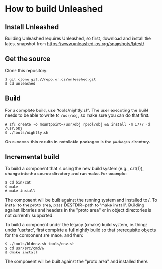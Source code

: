 How to build Unleashed
======================

Install Unleashed
-----------------

Building Unleashed requires Unleashed, so first, download and install the
latest snapshot from https://www.unleashed-os.org/snapshots/latest/

Get the source
--------------

Clone this repository:

```
$ git clone git://repo.or.cz/unleashed.git
$ cd unleashed
```

Build
-----

For a complete build, use 'tools/nightly.sh'. The user executing the build
needs to be able to write to `/usr/obj`, so make sure you can do that first.

```
# zfs create -o mountpoint=/usr/obj rpool/obj && install -m 1777 -d /usr/obj
$ ./tools/nightly.sh
```

On success, this results in installable packages in the `packages` directory.

Incremental build
-----------------

To build a component that is using the new build system (e.g., cat(1)), change
into the source directory and run make. For example:

```
$ cd bin/cat
$ make
# make install
```

The component will be built against the running system and installed to /. To
install to the proto area, pass DESTDIR=path to 'make install'. Building
against libraries and headers in the "proto area" or in object directories is
not currently supported.

To build a component under the legacy (dmake) build system, ie. things under
'usr/src', first complete a full nightly build so that prerequisite objects for
the component are made, and then:

```
$ ./tools/bldenv.sh tools/env.sh
$ cd usr/src/cmd/w
$ dmake install
```

The component will be built against the "proto area" and installed there.

